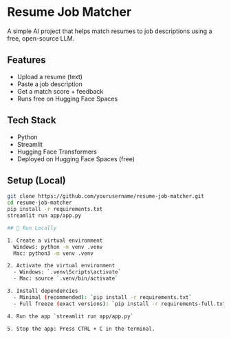 # Resume Job Matcher

A simple AI project that helps match resumes to job descriptions using a free, open-source LLM.

## Features
- Upload a resume (text)
- Paste a job description
- Get a match score + feedback
- Runs free on Hugging Face Spaces

## Tech Stack
- Python
- Streamlit
- Hugging Face Transformers
- Deployed on Hugging Face Spaces (free)

## Setup (Local)
```bash
git clone https://github.com/yourusername/resume-job-matcher.git
cd resume-job-matcher
pip install -r requirements.txt
streamlit run app/app.py

## 🚀 Run Locally  

1. Create a virtual environment
  Windows: python -m venv .venv
  Mac: python3 -m venv .venv

2. Activate the virtual environment
  - Windows: `.venv\Scripts\activate`
  - Mac: source `.venv/bin/activate`

3. Install dependencies
  - Minimal (recommended): `pip install -r requirements.txt`
  - Full freeze (exact versions): `pip install -r requirements-full.txt`

4. Run the app `streamlit run app/app.py`

5. Stop the app: Press CTRL + C in the terminal.


